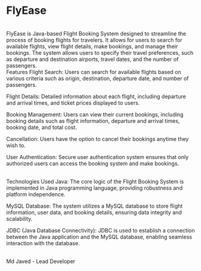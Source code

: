 # FlyEase
<br>
FlyEase is Java-based Flight Booking System designed to streamline the process of booking flights for travelers. It allows for users to search for available flights, view flight details, make bookings, and manage their bookings. The system allows users to specify their travel preferences, such as departure and destination airports, travel dates, and the number of passengers.

<br>
Features
Flight Search: Users can search for available flights based on various criteria such as origin, destination, departure date, and number of passengers.

Flight Details: Detailed information about each flight, including departure and arrival times, and ticket prices displayed to users.

Booking Management: Users can view their current bookings, including booking details such as flight information, departure and arrival times, booking date, and total cost.

Cancellation: Users have the option to cancel their bookings anytime they wish to.

User Authentication: Secure user authentication system ensures that only authorized users can access the booking system and make bookings.

<br>
Technologies Used
Java: The core logic of the Flight Booking System is implemented in Java programming language, providing robustness and platform independence.

MySQL Database: The system utilizes a MySQL database to store flight information, user data, and booking details, ensuring data integrity and scalability.

JDBC (Java Database Connectivity): JDBC is used to establish a connection between the Java application and the MySQL database, enabling seamless interaction with the database.

<br>
Md Javed - Lead Developer
